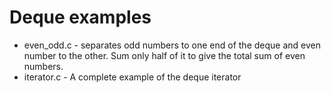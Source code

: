 # Deque examples

* even_odd.c - separates odd numbers to one end of the deque and even number to the other. Sum only half of it to give the total sum of even numbers.
* iterator.c - A complete example of the deque iterator
